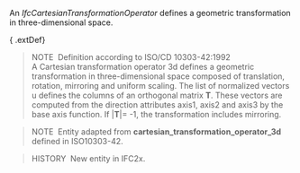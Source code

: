 ﻿An _IfcCartesianTransformationOperator_ defines a geometric transformation in three-dimensional space.

{ .extDef}
> NOTE&nbsp; Definition according to ISO/CD 10303-42:1992  
> A Cartesian transformation operator 3d defines a geometric transformation in three-dimensional space composed of translation, rotation, mirroring and uniform scaling. The list of normalized vectors u defines the columns of an orthogonal matrix **T**. These vectors are computed from the direction attributes axis1, axis2 and axis3 by the base axis function. If |**T**|= -1, the transformation includes mirroring.

> NOTE&nbsp; Entity adapted from **cartesian_transformation_operator_3d** defined in ISO10303-42.

> HISTORY&nbsp; New entity in IFC2x.